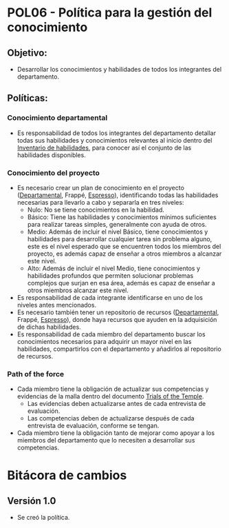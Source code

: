 # POL06 - Política para la gestión del conocimiento

## Objetivo:

- Desarrollar los conocimientos y habilidades de todos los integrantes del departamento.

## Políticas:

### Conocimiento departamental

- Es responsabilidad de todos los integrantes del departamento detallar todas sus habilidades y conocimientos relevantes al inicio dentro del [Inventario de habilidades](https://docs.google.com/spreadsheets/d/1_JFVHoZ6bqCCFWyYPrTCWAgmNdVp86vKUfPZX1JokvI/edit#gid=0), para conocer así el conjunto de las habilidades disponibles.

### Conocimiento del proyecto

- Es necesario crear un plan de conocimiento en el proyecto ([Departamental](https://docs.google.com/spreadsheets/d/1apm2rf-SeUr98bcvCvpQWw3tVGw_1DbVuX9hrJUtZAI/edit#gid=591264054), Frappé, [Espresso](https://docs.google.com/spreadsheets/d/1wBHX1wWpZCr4ZRSE9mcigphbNoGlARHHlWkyXqQczD0/edit#gid=0)), identificando todas las habilidades necesarias para llevarlo a cabo y separarla en tres niveles:
  - Nulo: No se tiene conocimientos en la habilidad.
  - Básico: Tiene las habilidades y conocimientos mínimos suficientes para realizar tareas simples, generalmente con ayuda de otros.
  - Medio: Además de incluir el nivel Básico, tiene conocimientos y habilidades para desarrollar cualquier tarea sin problema alguno, este es el nivel esperado que se encuentren todos los miembros del proyecto, es además capaz de enseñar a otros miembros a alcanzar este nivel.
  - Alto: Además de incluir el nivel Medio, tiene conocimientos y habilidades profundos que permiten solucionar problemas complejos que surjan en esa área, además es capaz de enseñar a otros miembros alcanzar este nivel.
- Es responsabilidad de cada integrante identificarse en uno de los niveles antes mencionados.
- Es necesario también tener un repositorio de recursos ([Departamental](https://docs.google.com/spreadsheets/d/1apm2rf-SeUr98bcvCvpQWw3tVGw_1DbVuX9hrJUtZAI/edit#gid=0), Frappé, [Espresso](https://docs.google.com/spreadsheets/d/1wBHX1wWpZCr4ZRSE9mcigphbNoGlARHHlWkyXqQczD0/edit#gid=1812256874)), donde haya recursos que ayuden en la adquisición de dichas habilidades.
- Es responsabilidad de cada miembro del departamento buscar los conocimientos necesarios para adquirir un mayor nivel en las habilidades, compartirlos con el departamento y añadirlos al repositorio de recursos.

### Path of the force

- Cada miembro tiene la obligación de actualizar sus competencias y evidencias de la malla dentro del documento [Trials of the Temple](https://docs.google.com/spreadsheets/d/1MZ-7gZ1iUZPbCIa3G2UtK8B-_w1ipbHrO0hJMeRTozQ/edit#gid=1760954040).
  - Las evidencias deben actualizarse antes de cada entrevista de evaluación.
  - Las competencias deben de actualizarse después de cada entrevista de evaluación, conforme se tengan.
- Cada miembro tiene la obligación tanto de mejorar como apoyar a los miembros del departamento que lo necesiten a desarrollar sus competencias.

# Bitácora de cambios

## Versión 1.0
- Se creó la política.
